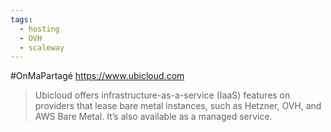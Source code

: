 ```yaml
---
tags:
  - hosting
  - OVH
  - scaleway
---
```

#OnMaPartagé https://www.ubicloud.com

 > Ubicloud offers infrastructure-as-a-service (IaaS) features on providers that lease bare metal instances, such as Hetzner, OVH, and AWS Bare Metal. It’s also available as a managed service.